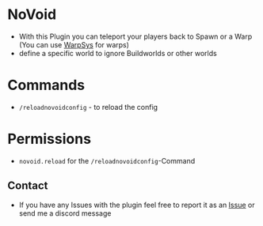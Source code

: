 <h1> NoVoid </h1>

- With this Plugin you can teleport your players back to Spawn or a Warp (You can use [WarpSys](https://github.com/copyandbuild/warppl) for warps)
- define a specific world to ignore Buildworlds or other worlds

<h1> Commands </h1>

- `/reloadnovoidconfig` - to reload the config

<h1> Permissions </h1>

- `novoid.reload` for the `/reloadnovoidconfig`-Command

<h2> Contact </h2>

- If you have any Issues with the plugin feel free to report it as an [Issue](https://github.com/copyandbuild/NoVoid/issues) or send me a discord message
